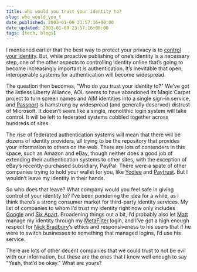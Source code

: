```yaml
---
title: who would you trust your identity to?
slug: who_would_you_t
date_published: 2003-01-09 23:57:16+00:00
date_updated: 2003-01-09 23:57:16+00:00
tags: [tech, blogs]
---
```

I mentioned earlier that the best way to protect your privacy is to [control your identity](/index.php?archives/004414.php). But, while proactive publishing of one’s identity is a necessary step, one of the other aspects to controlling identity online that’s going to become increasingly important is authentication. It’s inevitable that open, interoperable systems for authentication will become widespread.

The question then becomes, "Who do you trust your identity to?" We’ve got the listless Liberty Alliance, AOL seems to have abandoned its Magic Carpet project to turn screen names and AIM identities into a single sign-in service, and [Passport](/index.php?archives/002674.php) is hamstrung by widespread (and generally deserved) distrust of Microsoft. It doesn’t seem like a single, monolithic login system will take control. It will be left to federated systems cobbled together across hundreds of sites.

The rise of federated authentication systems will mean that there will be dozens of identity providers, all trying to be the repository that provides your information to others on the web. There are lots of contenders in this space, such as Amazon and eBay, though neither does a good job of extending their authentication systems to other sites, with the exception of eBay’s recently-purchased subsidiary, PayPal. There were a spate of other companies trying to hold your wallet for you, like [Yodlee](http://www.yodlee.com/) and [Paytrust](http://www.paytrust.com/). But I wouldn’t leave my identity in their hands.

So who does that leave? What company would you feel safe in giving control of your identity to? I’ve been pondering the idea for a while, as I think there’s a strong consumer market for third-party identity services. My list of companies to whom I’d trust my identity right now only includes [Google](http://www.google.com) and [Six Apart](http://www.sixapart.com). Broadening things out a bit, I’d probably also let [Matt](http://a.wholelottanothing.org) manage my identity through my [MetaFilter](http://www.metafilter.com) login, and I’ve got a high enough respect for [Nick Bradbury](http://www.bradsoft.com)‘s ethics and responsiveness to his users that if he were to switch businesses to something that managed logins, I’d use his service.

There are lots of other decent companies that we could trust to not be evil with our information, but these are the ones that I know well enough to say "Yeah, that’d be okay." What are yours?
